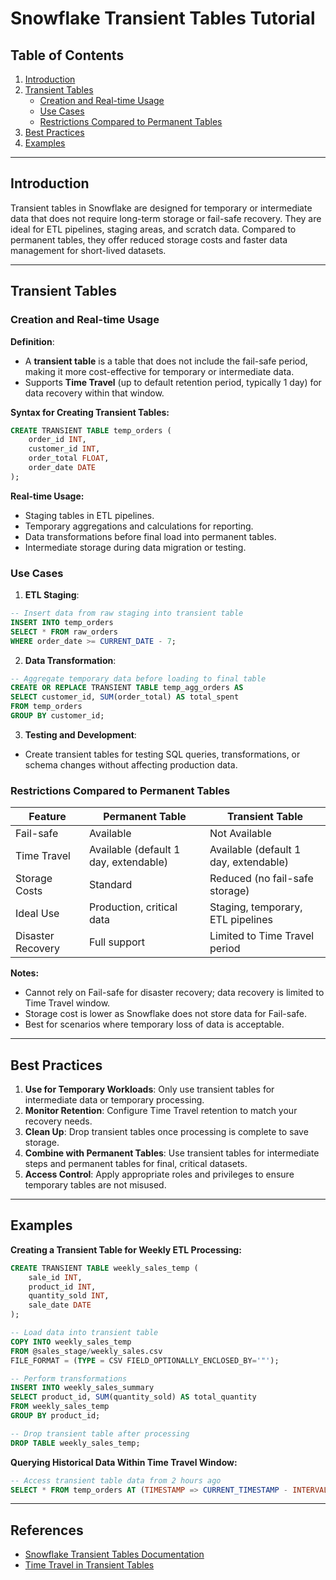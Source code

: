 # Snowflake Transient Tables Tutorial

## Table of Contents
1. [Introduction](#introduction)  
2. [Transient Tables](#transient-tables)  
    - [Creation and Real-time Usage](#creation-and-real-time-usage)  
    - [Use Cases](#use-cases)  
    - [Restrictions Compared to Permanent Tables](#restrictions-compared-to-permanent-tables)  
3. [Best Practices](#best-practices)  
4. [Examples](#examples)  

---

## Introduction

Transient tables in Snowflake are designed for temporary or intermediate data that does not require long-term storage or fail-safe recovery. They are ideal for ETL pipelines, staging areas, and scratch data. Compared to permanent tables, they offer reduced storage costs and faster data management for short-lived datasets.

---

## Transient Tables

### Creation and Real-time Usage

**Definition**: 
- A **transient table** is a table that does not include the fail-safe period, making it more cost-effective for temporary or intermediate data.
- Supports **Time Travel** (up to default retention period, typically 1 day) for data recovery within that window.

**Syntax for Creating Transient Tables:**
```sql
CREATE TRANSIENT TABLE temp_orders (
    order_id INT,
    customer_id INT,
    order_total FLOAT,
    order_date DATE
);
```

**Real-time Usage:**
- Staging tables in ETL pipelines.
- Temporary aggregations and calculations for reporting.
- Data transformations before final load into permanent tables.
- Intermediate storage during data migration or testing.

### Use Cases

1. **ETL Staging**:
```sql
-- Insert data from raw staging into transient table
INSERT INTO temp_orders
SELECT * FROM raw_orders
WHERE order_date >= CURRENT_DATE - 7;
```

2. **Data Transformation**:
```sql
-- Aggregate temporary data before loading to final table
CREATE OR REPLACE TRANSIENT TABLE temp_agg_orders AS
SELECT customer_id, SUM(order_total) AS total_spent
FROM temp_orders
GROUP BY customer_id;
```

3. **Testing and Development**:
- Create transient tables for testing SQL queries, transformations, or schema changes without affecting production data.

### Restrictions Compared to Permanent Tables

| Feature | Permanent Table | Transient Table |
|---------|----------------|----------------|
| Fail-safe | Available | Not Available |
| Time Travel | Available (default 1 day, extendable) | Available (default 1 day, extendable) |
| Storage Costs | Standard | Reduced (no fail-safe storage) |
| Ideal Use | Production, critical data | Staging, temporary, ETL pipelines |
| Disaster Recovery | Full support | Limited to Time Travel period |

**Notes:**
- Cannot rely on Fail-safe for disaster recovery; data recovery is limited to Time Travel window.
- Storage cost is lower as Snowflake does not store data for Fail-safe.
- Best for scenarios where temporary loss of data is acceptable.

---

## Best Practices

1. **Use for Temporary Workloads**: Only use transient tables for intermediate data or temporary processing.
2. **Monitor Retention**: Configure Time Travel retention to match your recovery needs.
3. **Clean Up**: Drop transient tables once processing is complete to save storage.
4. **Combine with Permanent Tables**: Use transient tables for intermediate steps and permanent tables for final, critical datasets.
5. **Access Control**: Apply appropriate roles and privileges to ensure temporary tables are not misused.

---

## Examples

**Creating a Transient Table for Weekly ETL Processing:**
```sql
CREATE TRANSIENT TABLE weekly_sales_temp (
    sale_id INT,
    product_id INT,
    quantity_sold INT,
    sale_date DATE
);

-- Load data into transient table
COPY INTO weekly_sales_temp
FROM @sales_stage/weekly_sales.csv
FILE_FORMAT = (TYPE = CSV FIELD_OPTIONALLY_ENCLOSED_BY='"');

-- Perform transformations
INSERT INTO weekly_sales_summary
SELECT product_id, SUM(quantity_sold) AS total_quantity
FROM weekly_sales_temp
GROUP BY product_id;

-- Drop transient table after processing
DROP TABLE weekly_sales_temp;
```

**Querying Historical Data Within Time Travel Window:**
```sql
-- Access transient table data from 2 hours ago
SELECT * FROM temp_orders AT (TIMESTAMP => CURRENT_TIMESTAMP - INTERVAL '2 HOURS');
```

---

## References

- [Snowflake Transient Tables Documentation](https://docs.snowflake.com/en/user-guide/tables-transient.html)  
- [Time Travel in Transient Tables](https://docs.snowflake.com/en/user-guide/data-time-travel.html)

